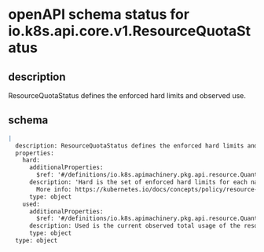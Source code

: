 # openAPI schema status for io.k8s.api.core.v1.ResourceQuotaStatus

## description

ResourceQuotaStatus defines the enforced hard limits and observed use.

## schema

```yaml
|
  description: ResourceQuotaStatus defines the enforced hard limits and observed use.
  properties:
    hard:
      additionalProperties:
        $ref: '#/definitions/io.k8s.apimachinery.pkg.api.resource.Quantity'
      description: 'Hard is the set of enforced hard limits for each named resource.
        More info: https://kubernetes.io/docs/concepts/policy/resource-quotas/'
      type: object
    used:
      additionalProperties:
        $ref: '#/definitions/io.k8s.apimachinery.pkg.api.resource.Quantity'
      description: Used is the current observed total usage of the resource in the namespace.
      type: object
  type: object

```
